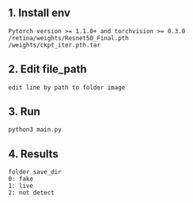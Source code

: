 ## 1. Install env

  ```
Pytorch version >= 1.1.0+ and torchvision >= 0.3.0
/retina/weights/Resnet50_Final.pth
/weights/ckpt_iter.pth.tar
  ```


## 2. Edit file_path

  ```
edit line by path to folder image
  ```
  
## 3. Run 
  ```
python3 main.py
  ```
## 4. Results
```
folder save_dir
0: fake
1: live
2: not detect
```

